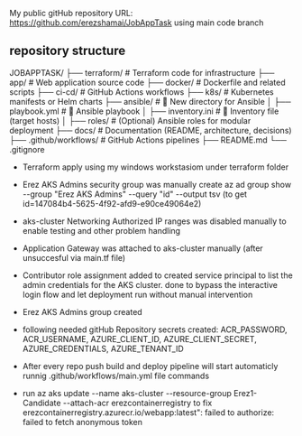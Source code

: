 
My public gitHub repository URL: https://github.com/erezshamai/JobAppTask using main code branch

repository structure
-----------------------------
JOBAPPTASK/
├── terraform/         # Terraform code for infrastructure
├── app/              # Web application source code
├── docker/           # Dockerfile and related scripts
├── ci-cd/            # GitHub Actions workflows
├── k8s/              # Kubernetes manifests or Helm charts
├── ansible/          # 🔹 New directory for Ansible
│   ├── playbook.yml  # 🔹 Ansible playbook
│   ├── inventory.ini # 🔹 Inventory file (target hosts)
│   ├── roles/        # (Optional) Ansible roles for modular deployment
├── docs/             # Documentation (README, architecture, decisions)
├── .github/workflows/ # GitHub Actions pipelines
├── README.md
└── .gitignore


 - Terraform apply using my windows workstasiom under terraform folder

 - Erez AKS Admins security group was manually create
   az ad group show --group "Erez AKS Admins" --query "id" --output tsv (to get id=147084b4-5625-4f92-afd9-e90ce49064e2)
 - aks-cluster Networking Authorized IP ranges was disabled manually to enable testing and other problem handling 
 - Application Gateway was attached to  aks-cluster manually (after unsuccesful via main.tf file)
 - Contributor role assignment added to created service principal to list the admin credentials for the AKS cluster. done to bypass the interactive login flow and let deployment run without manual intervention
 - Erez AKS Admins group created
 - following needed gitHub Repository secrets created: ACR_PASSWORD, ACR_USERNAME, AZURE_CLIENT_ID, AZURE_CLIENT_SECRET, AZURE_CREDENTIALS, AZURE_TENANT_ID
 
 - After every repo push build and deploy pipeline will start automaticly runnig .github/workflows/main.yml file commands
 - run az aks update --name aks-cluster --resource-group Erez1-Candidate --attach-acr erezcontainerregistry
   to fix 
   erezcontainerregistry.azurecr.io/webapp:latest": failed to authorize: failed to fetch anonymous token 